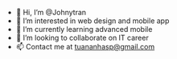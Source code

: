 - 👋 Hi, I’m @Johnytran
- 👀 I’m interested in web design and mobile app
- 🌱 I’m currently learning advanced mobile
- 💞️ I’m looking to collaborate on IT career
- 📫 Contact me at tuananhasp@gmail.com

<!---
Johnytran/Johnytran is a ✨ special ✨ repository because its `README.md` (this file) appears on your GitHub profile.
You can click the Preview link to take a look at your changes.
--->
